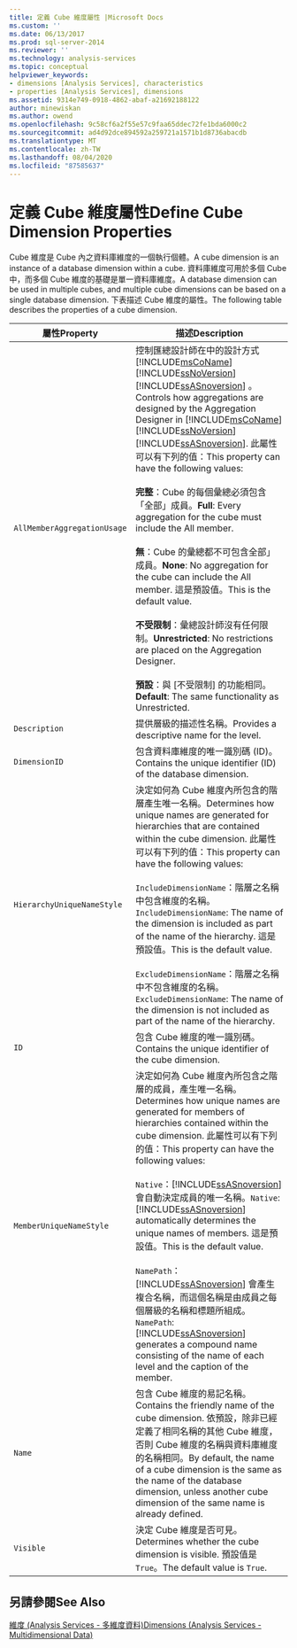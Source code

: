 ```yaml
---
title: 定義 Cube 維度屬性 |Microsoft Docs
ms.custom: ''
ms.date: 06/13/2017
ms.prod: sql-server-2014
ms.reviewer: ''
ms.technology: analysis-services
ms.topic: conceptual
helpviewer_keywords:
- dimensions [Analysis Services], characteristics
- properties [Analysis Services], dimensions
ms.assetid: 9314e749-0918-4862-abaf-a21692188122
author: minewiskan
ms.author: owend
ms.openlocfilehash: 9c58cf6a2f55e57c9faa65ddec72fe1bda6000c2
ms.sourcegitcommit: ad4d92dce894592a259721a1571b1d8736abacdb
ms.translationtype: MT
ms.contentlocale: zh-TW
ms.lasthandoff: 08/04/2020
ms.locfileid: "87585637"
---
```

# <a name="define-cube-dimension-properties"></a><span data-ttu-id="9f0ec-102">定義 Cube 維度屬性</span><span class="sxs-lookup"><span data-stu-id="9f0ec-102">Define Cube Dimension Properties</span></span>
  <span data-ttu-id="9f0ec-103">Cube 維度是 Cube 內之資料庫維度的一個執行個體。</span><span class="sxs-lookup"><span data-stu-id="9f0ec-103">A cube dimension is an instance of a database dimension within a cube.</span></span> <span data-ttu-id="9f0ec-104">資料庫維度可用於多個 Cube 中，而多個 Cube 維度的基礎是單一資料庫維度。</span><span class="sxs-lookup"><span data-stu-id="9f0ec-104">A database dimension can be used in multiple cubes, and multiple cube dimensions can be based on a single database dimension.</span></span> <span data-ttu-id="9f0ec-105">下表描述 Cube 維度的屬性。</span><span class="sxs-lookup"><span data-stu-id="9f0ec-105">The following table describes the properties of a cube dimension.</span></span>  
  
|<span data-ttu-id="9f0ec-106">屬性</span><span class="sxs-lookup"><span data-stu-id="9f0ec-106">Property</span></span>|<span data-ttu-id="9f0ec-107">描述</span><span class="sxs-lookup"><span data-stu-id="9f0ec-107">Description</span></span>|  
|--------------|-----------------|  
|`AllMemberAggregationUsage`|<span data-ttu-id="9f0ec-108">控制匯總設計師在中的設計方式 [!INCLUDE[msCoName](../../includes/msconame-md.md)] [!INCLUDE[ssNoVersion](../../includes/ssnoversion-md.md)] [!INCLUDE[ssASnoversion](../../includes/ssasnoversion-md.md)] 。</span><span class="sxs-lookup"><span data-stu-id="9f0ec-108">Controls how aggregations are designed by the Aggregation Designer in [!INCLUDE[msCoName](../../includes/msconame-md.md)] [!INCLUDE[ssNoVersion](../../includes/ssnoversion-md.md)] [!INCLUDE[ssASnoversion](../../includes/ssasnoversion-md.md)].</span></span> <span data-ttu-id="9f0ec-109">此屬性可以有下列的值：</span><span class="sxs-lookup"><span data-stu-id="9f0ec-109">This property can have the following values:</span></span><br /><br /> <span data-ttu-id="9f0ec-110">**完整**：Cube 的每個彙總必須包含「全部」成員。</span><span class="sxs-lookup"><span data-stu-id="9f0ec-110">**Full**: Every aggregation for the cube must include the All member.</span></span><br /><br /> <span data-ttu-id="9f0ec-111">**無**：Cube 的彙總都不可包含全部」成員。</span><span class="sxs-lookup"><span data-stu-id="9f0ec-111">**None**: No aggregation for the cube can include the All member.</span></span> <span data-ttu-id="9f0ec-112">這是預設值。</span><span class="sxs-lookup"><span data-stu-id="9f0ec-112">This is the default value.</span></span><br /><br /> <span data-ttu-id="9f0ec-113">**不受限制**：彙總設計師沒有任何限制。</span><span class="sxs-lookup"><span data-stu-id="9f0ec-113">**Unrestricted**: No restrictions are placed on the Aggregation Designer.</span></span><br /><br /> <span data-ttu-id="9f0ec-114">**預設**：與 [不受限制] 的功能相同。</span><span class="sxs-lookup"><span data-stu-id="9f0ec-114">**Default**: The same functionality as Unrestricted.</span></span>|  
|`Description`|<span data-ttu-id="9f0ec-115">提供層級的描述性名稱。</span><span class="sxs-lookup"><span data-stu-id="9f0ec-115">Provides a descriptive name for the level.</span></span>|  
|`DimensionID`|<span data-ttu-id="9f0ec-116">包含資料庫維度的唯一識別碼 (ID)。</span><span class="sxs-lookup"><span data-stu-id="9f0ec-116">Contains the unique identifier (ID) of the database dimension.</span></span>|  
|`HierarchyUniqueNameStyle`|<span data-ttu-id="9f0ec-117">決定如何為 Cube 維度內所包含的階層產生唯一名稱。</span><span class="sxs-lookup"><span data-stu-id="9f0ec-117">Determines how unique names are generated for hierarchies that are contained within the cube dimension.</span></span> <span data-ttu-id="9f0ec-118">此屬性可以有下列的值：</span><span class="sxs-lookup"><span data-stu-id="9f0ec-118">This property can have the following values:</span></span><br /><br /> <span data-ttu-id="9f0ec-119">`IncludeDimensionName`：階層之名稱中包含維度的名稱。</span><span class="sxs-lookup"><span data-stu-id="9f0ec-119">`IncludeDimensionName`: The name of the dimension is included as part of the name of the hierarchy.</span></span> <span data-ttu-id="9f0ec-120">這是預設值。</span><span class="sxs-lookup"><span data-stu-id="9f0ec-120">This is the default value.</span></span><br /><br /> <span data-ttu-id="9f0ec-121">`ExcludeDimensionName`：階層之名稱中不包含維度的名稱。</span><span class="sxs-lookup"><span data-stu-id="9f0ec-121">`ExcludeDimensionName`: The name of the dimension is not included as part of the name of the hierarchy.</span></span>|  
|`ID`|<span data-ttu-id="9f0ec-122">包含 Cube 維度的唯一識別碼。</span><span class="sxs-lookup"><span data-stu-id="9f0ec-122">Contains the unique identifier of the cube dimension.</span></span>|  
|`MemberUniqueNameStyle`|<span data-ttu-id="9f0ec-123">決定如何為 Cube 維度內所包含之階層的成員，產生唯一名稱。</span><span class="sxs-lookup"><span data-stu-id="9f0ec-123">Determines how unique names are generated for members of hierarchies contained within the cube dimension.</span></span> <span data-ttu-id="9f0ec-124">此屬性可以有下列的值：</span><span class="sxs-lookup"><span data-stu-id="9f0ec-124">This property can have the following values:</span></span><br /><br /> <span data-ttu-id="9f0ec-125">`Native`：[!INCLUDE[ssASnoversion](../../includes/ssasnoversion-md.md)] 會自動決定成員的唯一名稱。</span><span class="sxs-lookup"><span data-stu-id="9f0ec-125">`Native`: [!INCLUDE[ssASnoversion](../../includes/ssasnoversion-md.md)] automatically determines the unique names of members.</span></span> <span data-ttu-id="9f0ec-126">這是預設值。</span><span class="sxs-lookup"><span data-stu-id="9f0ec-126">This is the default value.</span></span><br /><br /> <span data-ttu-id="9f0ec-127">`NamePath`：[!INCLUDE[ssASnoversion](../../includes/ssasnoversion-md.md)] 會產生複合名稱，而這個名稱是由成員之每個層級的名稱和標題所組成。</span><span class="sxs-lookup"><span data-stu-id="9f0ec-127">`NamePath`: [!INCLUDE[ssASnoversion](../../includes/ssasnoversion-md.md)] generates a compound name consisting of the name of each level and the caption of the member.</span></span>|  
|`Name`|<span data-ttu-id="9f0ec-128">包含 Cube 維度的易記名稱。</span><span class="sxs-lookup"><span data-stu-id="9f0ec-128">Contains the friendly name of the cube dimension.</span></span> <span data-ttu-id="9f0ec-129">依預設，除非已經定義了相同名稱的其他 Cube 維度，否則 Cube 維度的名稱與資料庫維度的名稱相同。</span><span class="sxs-lookup"><span data-stu-id="9f0ec-129">By default, the name of a cube dimension is the same as the name of the database dimension, unless another cube dimension of the same name is already defined.</span></span>|  
|`Visible`|<span data-ttu-id="9f0ec-130">決定 Cube 維度是否可見。</span><span class="sxs-lookup"><span data-stu-id="9f0ec-130">Determines whether the cube dimension is visible.</span></span> <span data-ttu-id="9f0ec-131">預設值是 `True`。</span><span class="sxs-lookup"><span data-stu-id="9f0ec-131">The default value is `True`.</span></span>|  
  
## <a name="see-also"></a><span data-ttu-id="9f0ec-132">另請參閱</span><span class="sxs-lookup"><span data-stu-id="9f0ec-132">See Also</span></span>  
 [<span data-ttu-id="9f0ec-133">維度 &#40;Analysis Services - 多維度資料&#41;</span><span class="sxs-lookup"><span data-stu-id="9f0ec-133">Dimensions &#40;Analysis Services - Multidimensional Data&#41;</span></span>](../multidimensional-models-olap-logical-dimension-objects/dimensions-analysis-services-multidimensional-data.md)  
  
  
